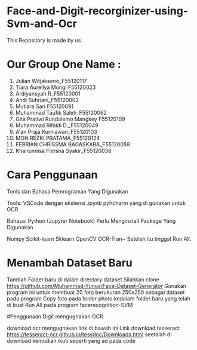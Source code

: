 # Face-and-Digit-recorginizer-using-Svm-and-Ocr
This Repository is made by us
# Our Group One Name : 
1. Julian Witjaksono_F55120117
2. Tiara Aurellya Mongi F55120023
3. Ardiyansyah R_F55120001
4. Andi Suhriani_F55120002
5. Mutiara Sari F55120091
6. Muhammad Taufik Saleh_F55120062
7. Gita Pratiwi Rundulemo Mangkey F55120109
8. Muhammad Rifaldi D._F55120049
9. A'an Praja Kurniawan_F55120103
10. MOH.REZKI PRATAMA_F55120124
11. FEBRIAN CHRISSMA BAGASKARA_F55120059
12. Khairunnisa Fitrisha Syakir_F55120038

# Cara Penggunaan
Tools dan Bahasa Pemrograman Yang Digunakan

Tools: VSCode dengan ekstensi .ipynb
        pyhcharm yang di gunakan untuk OCR
        
Bahasa: Python (Jupyter Notebook)
Perlu Menginstall Package Yang Digunakan

Numpy 
Scikit-learn
Sklearn
OpenCV
OCR-Tran~
Setelah itu tinggal Run All.



# Menambah Dataset Baru
Tambah Folder baru di dalam directory dataset
Silahkan clone https://github.com/Muhammad-Yunus/Face-Dataset-Generator
Gunakan program ini untuk membuat 20 foto berukuran 250x250 sebagai dataset pada program
Copy foto pada folder photo kedalam folder baru yang telah di buat
Run All pada program facerecognition-SVM

#Penggunaan Digit mengugnakan OCR

download ocr mengugnakan link di bawah ini
Link download tesseract 
https://tesseract-ocr.github.io/tessdoc/Downloads.html
seetalah di download kemudian ikuti seperti yang ad pada code
